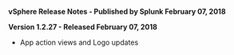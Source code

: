 **vSphere Release Notes - Published by Splunk February 07, 2018**


**Version 1.2.27 - Released February 07, 2018**

* App action views and Logo updates
